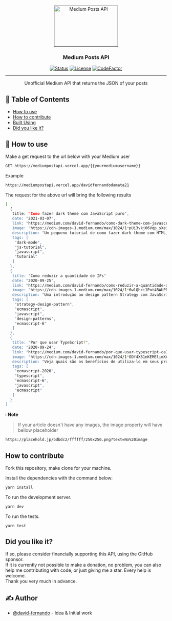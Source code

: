 <p align="center">
  <a href="" rel="noopener">
 <img width=200px height=128px src="https://images2.imgbox.com/a8/bb/ISkyh3WP_o.png" alt="Medium Posts API"></a>
</p>

<h3 align="center">Medium Posts API</h3>

<div align="center">

[![Status](https://img.shields.io/badge/status-active-success.svg)]() [![License](https://img.shields.io/badge/license-MIT-blue.svg)](/LICENSE) [![CodeFactor](https://www.codefactor.io/repository/github/david-fernando/medium-posts-api/badge)](https://www.codefactor.io/repository/github/david-fernando/medium-posts-api)

</div>

---

<p align="center"> Unofficial Medium API that returns the JSON of your posts
    <br> 
</p>

## 📝 Table of Contents

- [How to use](#how_to_use)
- [How to contribute](#how_to_contribute)
- [Built Using](#did_you_like_it)
- [Did you like it?](#authors)


## 🏁 <span id="how_to_use">How to use </span>

Make a get request to the url below with your Medium user

```bash
GET https://mediumpostapi.vercel.app/{{yourmediumusername}}
```

Example

```bash
https://mediumpostapi.vercel.app/davidfernandodamata21
```
The request for the above url will bring the following results

```bash
[
  {	
   title: "Como fazer dark theme com JavaScript puro",
   date: "2021-03-07",
   link: "https://medium.com/david-fernando/como-dark-theme-com-javascript-puro-fc277377447c?source=rss-e1120fb0abef------2",
   image: "https://cdn-images-1.medium.com/max/1024/1*pUi3vkj06Vqp_sXeiI-UbQ.jpeg",
   description: "Um pequeno tutorial de como fazer dark theme com HTML, CSS e JavaScript puro.",
   tags: [
    "dark-mode",
    "js-tutorial",
    "javascript",
    "tutorial"
   ]
  },
  {	
   title: "Como reduzir a quantidade de IFs"
   date: "2020-09-25",
   link: "https://medium.com/david-fernando/como-reduzir-a-quantidade-de-ifs-4484fc728397?source=rss-e1120fb0abef------2",
   image: "https://cdn-images-1.medium.com/max/1024/1*6wlQhci1Pot4BWUPDpHbfw.jpeg",
   description: "Uma introdução ao design pattern Strategy com JavaScript",
   tags: [
    "strategy-design-pattern",
    "ecmascript",
    "javascript",
    "design-patterns",
    "ecmascript-6"
   ]
  },
  {
   title: "Por que usar TypeScript?",
   date: "2020-09-24",
   link: "https://medium.com/david-fernando/por-que-usar-typescript-ca15607eed33?source=rss-e1120fb0abef------2",
   image: "https://cdn-images-1.medium.com/max/1024/1*ODf4X51nKEMElimXA706gQ.jpeg",
   description: "Veja quais são os benefícios de utiliza-lo em seus projetos",
   tags: [
    "ecmascript-2020",
    "typescript",
    "ecmascript-6",
    "javascript",
    "ecmascript"
   ]
  }
]
```
ℹ **Note**
> If your article doesn't have any images, the image property will have bellow placeholder
```bash
https://placehold.jp/bdbdc2/ffffff/250x250.png?text=No%20image
```

## <span id="how_to_contribute">How to contribute</span>

 Fork this repository, make clone for your machine.

 Install the dependencies with the command below:

 ```bash
 yarn install
 ```

To run the development server.

```bash
yarn dev
```
To run the tests.

```bash
yarn test
```

## <span id="did_you_like_it">Did you like it?</span>
If so, please consider financially supporting this API, using the GitHub sponsor.<br> If it is currently not possible to make a donation, no problem, you can also help me contributing with code, or just giving me a star. Every help is welcome.<br> Thank you very much in advance.

## ✍️ <span id="authors">Author</span>

- [@david-fernando](https://github.com/david-fernando) - Idea & Initial work